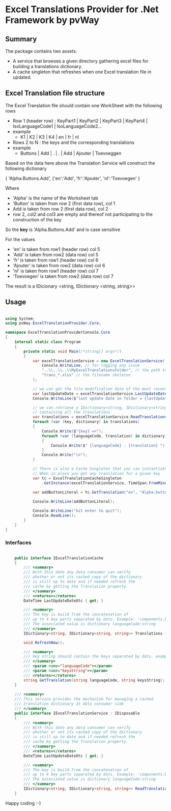 # Excel Translations Provider for .Net Framework by pvWay

## Summary

The package contains two assets.

* A service that browses a given directory gathering excel files for building a translations dictionary.
* A cache singleton that refreshes when one Excel translation file in updated.

## Excel Translation file structure
The Excel Translation file should contain one WorkSheet with the following rows
* Row 1 (header row) :  KeyPart1 | KeyPart2 | KeyPart3 | KeyPart4 | IsoLanguageCode1 | IsoLanguageCode2...
* example
  * K1 | K2 |	K3 | K4 | en | fr |	nl
* Rows 2 to N : the keys and the corresponding translations
* example
  * Buttons | Add | . | . | Add | Ajouter | Toevoeggen

Based on the data here above the Translation Service will construct the following dictionary

{ 'Alpha.Buttons.Add', {'en':'Add',  'fr':'Ajouter', 'nl':'Toevoegen' }

Where
* 'Alpha' is the name of the Worksheet tab
* 'Button' is taken from row 2 (first data row), col 1
* Add is taken from row 2 (first data row), col 2
* row 2, col2 and col3 are empty and thereof not participating to the construction of the key

So the **key** is 'Alpha.Buttons.Add' and is case sensitive

For the values
* 'en' is taken from row1 (header row) col 5
* 'Add' is taken from row2 (data row) col 5
* 'fr' is taken from row1 (header row) col 6
* 'Ajouter' is taken from row2 (data row) col 6
* 'nl' is taken from row1 (header row) col 7
* 'Toevoegen' is taken from row2 (data row) col 7

The result is a IDicionary &lt;string, IDictionary &lt;string, string&gt;&gt;

## Usage

``` csharp
	
using System;
using pvWay.ExcelTranslationProvider.Core;

namespace ExcelTranslationProviderConsole.Core
{
    internal static class Program
    {
        private static void Main(/*string[] args*/)
        {
            var excelTranslationService = new ExcelTranslationService(
                Console.WriteLine, // for logging any issue
                "..\\..\\..\\MyExcelTranslationsFolder", // the path to the directory
                "trans_*.xlsx" // the filename skeleton
            );

            // we can get the file modification date of the most recent Excel
            var lastUpdateDate = excelTranslationService.LastUpdateDateUtc;
            Console.WriteLine($"last update date in folder = {lastUpdateDate:dd MMM yyyy HH:mm:ss}");

            // we can retrieve a IDictionary<string, IDictionary<string, string> 
            // containing all the translations
            var translations = excelTranslationService.ReadTranslations();
            foreach (var (key, dictionary) in translations)
            {
                Console.Write($"{key} =>");
                foreach (var (languageCode, translation) in dictionary)
                {
                    Console.Write($" {languageCode} - {translation} ");
                }
                Console.Write("\n");
            }

            // There is also a Cache Singleton that you can instantiate any where
            // When in place you get any translation for a given key
            var tc = ExcelTranslationCacheSingleton
                .GetInstance(excelTranslationService, TimeSpan.FromMinutes(5));
            
            var addButtonLiteral = tc.GetTranslation("en", "Alpha.buttons.add");

            Console.WriteLine(addButtonLiteral);

            Console.WriteLine("hit enter to quit");
            Console.ReadLine();
        }
    }
}

```

### Interfaces

``` csharp
	
    public interface IExcelTranslationCache
    {
        /// <summary>
        /// With this date any data consumer can verify
        /// whether or not its cached copy of the dictionary
        /// is still up to date and if needed refresh the
        /// cache by getting the Translation property.
        /// </summary>
        /// <returns></returns>
        DateTime LastUpdateDateUtc { get; }

        /// <summary>
        /// The key is build from the concatenation of
        /// up to 4 key parts separated by dots. Example: 'components.buttons.save').
        /// The associated value is dictionary languageCode:string
        /// </summary>
        IDictionary<string, IDictionary<string, string>> Translations { get; }

        void RefreshNow();

        /// <summary>
        /// key string should contain the keys separated by dots. example : 'enum.size'
        /// </summary>
        /// <param name="languageCode"></param>
        /// <param name="keysString"></param>
        /// <returns></returns>
        string GetTranslation(string languageCode, string keysString);
    }
    
    /// <summary>
    /// This service provides the mechanism for managing a cached
    /// translation dictionary at data consumer side
    /// </summary>
    public interface IExcelTranslationService : IDisposable
    {
        /// <summary>
        /// With this date any data consumer can verify
        /// whether or not its cached copy of the dictionary
        /// is still up to date and if needed refresh the
        /// cache by getting the Translation property.
        /// </summary>
        /// <returns></returns>
        DateTime LastUpdateDateUtc { get; }

        /// <summary>
        /// The key is build from the concatenation of
        /// up to 4 key parts separated by dots. Example: 'components.buttons.save').
        /// The associated value is dictionary languageCode:string
        /// </summary>
        IDictionary<string, IDictionary<string, string>> ReadTranslations();
    }    

```

Happy coding :-)
